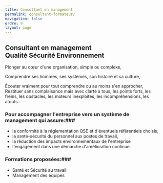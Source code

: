 ```yaml
---
title: Consultant en management
permalink: consultant-formateur/
navigation: false
ordre: 9
layout: page
---
```


## Consultant en management <br> Qualité Sécurité Environnement

Plonger au cœur d'une organisation, simple ou complexe,

Comprendre ses hommes, ses systèmes, son histoire et sa culture,

Écouter vraiment pour tout comprendre ou au moins s'en approcher,
​
Restituer sans complaisance mais avec clarté à tous, les points forts, les freins, les obstacles, les moteurs inexploités, les incompréhensions, les atouts...
 
### Pour accompagner l'entreprise vers un système de management qui assure:###

 - la conformité à la réglementation QSE et d'éventuels référentiels choisis,
 - la santé-sécurité du personnel aux postes de travail,
 - la réduction des impacts environnementaux de l'entreprise
 - l'engagement dans une démarche d'amélioration continue.

### Formations proposées:###

 - Santé et Sécurité au travail
 - Management des équipes